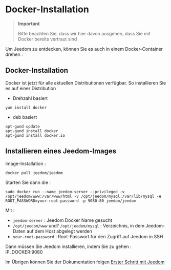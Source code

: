 # Docker-Installation

> **Important**
>
> Bitte beachten Sie, dass wir hier davon ausgehen, dass Sie mit Docker bereits vertraut sind

Um Jeedom zu entdecken, können Sie es auch in einem Docker-Container drehen :

## Docker-Installation

Docker ist jetzt für alle aktuellen Distributionen verfügbar.
So installieren Sie es auf einer Distribution

-   Drehzahl basiert

````
yum install docker
````

-   deb basiert

````
apt-gund update
apt-gund install docker
apt-gund install docker.io
````

## Installieren eines Jeedom-Images

Image-Installation :

``docker pull jeedom/jeedom``

Starten Sie dann die :

``sudo docker run --name jeedom-server --privileged -v /opt/jeedom/www:/var/www/html -v /opt/jeedom/mysql:/var/lib/mysql -e ROOT_PASSWORD=your-root-password -p 9080:80 jeedom/jeedom``

Mit :

-   ``jeedom-server`` : Jeedom Docker Name gesucht
-   ``/opt/jeedom/www`` und? ``/opt/jeedom/mysql`` : Verzeichnis, in dem Jeedom-Daten auf dem Host abgelegt werden
-   ``your-root-password`` : Root-Passwort für den Zugriff auf Jeedom in SSH

Dann müssen Sie Jeedom installieren, indem Sie zu gehen : IP\_DOCKER:9080

Im Übrigen können Sie der Dokumentation folgen [Erster Schritt mit Jeedom](https://doc.jeedom.com/de_DE/premiers-pas/index)
